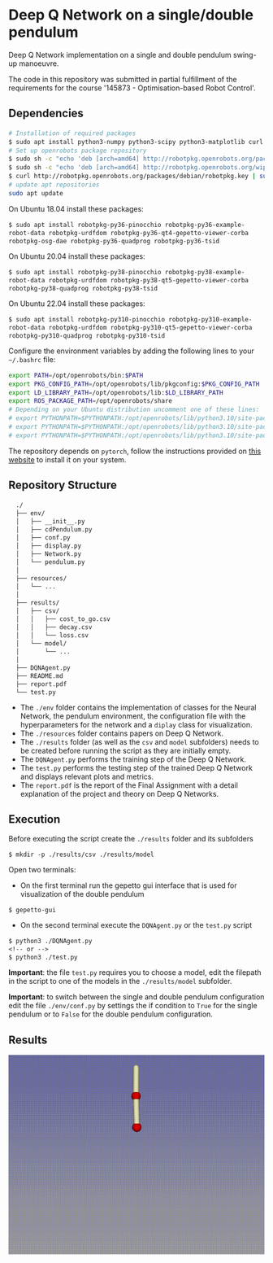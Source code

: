 # Deep Q Network on a single/double pendulum

Deep Q Network implementation on a single and double pendulum swing-up manoeuvre. 

The code in this repository was submitted in partial fulfillment of the requirements for the course '145873 - Optimisation-based Robot Control'. 

## Dependencies

```bash
# Installation of required packages
$ sudo apt install python3-numpy python3-scipy python3-matplotlib curl
# Set up openrobots package repository
$ sudo sh -c "echo 'deb [arch=amd64] http://robotpkg.openrobots.org/packages/debian/pub $(lsb_release -sc) robotpkg' >> /etc/apt/sources.list.d/robotpkg.list"
$ sudo sh -c "echo 'deb [arch=amd64] http://robotpkg.openrobots.org/wip/packages/debian/pub $(lsb_release -sc) robotpkg' >> /etc/apt/sources.list.d/robotpkg.list"
$ curl http://robotpkg.openrobots.org/packages/debian/robotpkg.key | sudo apt-key add -
# update apt repositories
sudo apt update
```

On Ubuntu 18.04 install these packages:
```console
$ sudo apt install robotpkg-py36-pinocchio robotpkg-py36-example-robot-data robotpkg-urdfdom robotpkg-py36-qt4-gepetto-viewer-corba robotpkg-osg-dae robotpkg-py36-quadprog robotpkg-py36-tsid
```

On Ubuntu 20.04 install these packages:
```console
$ sudo apt install robotpkg-py38-pinocchio robotpkg-py38-example-robot-data robotpkg-urdfdom robotpkg-py38-qt5-gepetto-viewer-corba robotpkg-py38-quadprog robotpkg-py38-tsid
```

On Ubuntu 22.04 install these packages:
```console
$ sudo apt install robotpkg-py310-pinocchio robotpkg-py310-example-robot-data robotpkg-urdfdom robotpkg-py310-qt5-gepetto-viewer-corba robotpkg-py310-quadprog robotpkg-py310-tsid
```
Configure the environment variables by adding the following lines to your `~/.bashrc` file:
```bash
export PATH=/opt/openrobots/bin:$PATH
export PKG_CONFIG_PATH=/opt/openrobots/lib/pkgconfig:$PKG_CONFIG_PATH
export LD_LIBRARY_PATH=/opt/openrobots/lib:$LD_LIBRARY_PATH
export ROS_PACKAGE_PATH=/opt/openrobots/share
# Depending on your Ubuntu distribution uncomment one of these lines:
# export PYTHONPATH=$PYTHONPATH:/opt/openrobots/lib/python3.10/site-packages # Ubuntu 18.04
# export PYTHONPATH=$PYTHONPATH:/opt/openrobots/lib/python3.10/site-packages # Ubuntu 20.04
# export PYTHONPATH=$PYTHONPATH:/opt/openrobots/lib/python3.10/site-packages # Ubuntu 22.04
```

The repository depends on `pytorch`, follow the instructions provided on [this website](https://pytorch.org/get-started/locally/) to install it on your system.

## Repository Structure
~~~~~
  ./
  ├── env/
  │   ├── __init__.py
  │   ├── cdPendulum.py
  │   ├── conf.py
  │   ├── display.py
  │   ├── Network.py
  │   └── pendulum.py
  │
  ├── resources/
  │   └── ...
  │
  ├── results/
  │   ├── csv/
  │   │   ├── cost_to_go.csv
  │   │   ├── decay.csv
  │   │   └── loss.csv
  │   └── model/
  │       └── ...
  │
  ├── DQNAgent.py
  ├── README.md
  ├── report.pdf
  └── test.py
~~~~~

- The `./env` folder contains the implementation of classes for the Neural Network, the pendulum environment, the configuration file with the hyperparameters for the network and a `diplay` class for visualization.
- The `./resources` folder contains papers on Deep Q Network.
- The `./results` folder (as well as the `csv` and `model` subfolders) needs to be created before running the script as they are initially empty.
- The `DQNAgent.py` performs the training step of the Deep Q Network.
- The `test.py` performs the testing step of the trained Deep Q Network and displays relevant plots and metrics.
- The `report.pdf` is the report of the Final Assignment with a detail explanation of the project and theory on Deep Q Networks.

## Execution
Before executing the script create the `./results` folder and its subfolders
```console
$ mkdir -p ./results/csv ./results/model
```

Open two terminals:
- On the first terminal run the gepetto gui interface that is used for visualization of the double pendulum
```console
$ gepetto-gui
```
- On the second terminal execute the `DQNAgent.py` or the `test.py` script
```console
$ python3 ./DQNAgent.py
<!-- or -->
$ python3 ./test.py
```

**Important**: the file `test.py` requires you to choose a model, edit the filepath in the script to one of the models in the `./results/model` subfolder.

**Important**: to switch between the single and double pendulum configuration edit the file `./env/conf.py` by settings the if condition to `True` for the single pendulum or to `False` for the double pendulum configuration. 

## Results

![](https://github.com/marcope-98/DQN-pendulum/blob/master/media/result.gif)